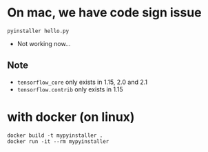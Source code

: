 # On mac, we have code sign issue
```
pyinstaller hello.py
```

* Not working now...

## Note
* `tensorflow_core` only exists in 1.15, 2.0 and 2.1
* `tensorflow.contrib` only exists in 1.15

# with docker (on linux)
```
docker build -t mypyinstaller .
docker run -it --rm mypyinstaller
```

